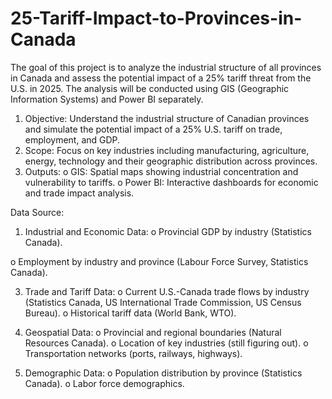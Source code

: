 # 25-Tariff-Impact-to-Provinces-in-Canada

The goal of this project is to analyze the industrial structure of all provinces in Canada and assess the potential impact of a 25% tariff threat from the U.S. in 2025. The analysis will be conducted using GIS (Geographic Information Systems) and Power BI separately. 

1.	Objective: Understand the industrial structure of Canadian provinces and simulate the potential impact of a 25% U.S. tariff on trade, employment, and GDP.
2.	Scope: Focus on key industries including manufacturing, agriculture, energy, technology and their geographic distribution across provinces.
3.	Outputs:
  o	GIS: Spatial maps showing industrial concentration and vulnerability to tariffs.
  o	Power BI: Interactive dashboards for economic and trade impact analysis.

Data Source: 
1.	Industrial and Economic Data:
  o	Provincial GDP by industry (Statistics Canada).

  o	Employment by industry and province (Labour Force Survey, Statistics Canada).

3.	Trade and Tariff Data:
  o	Current U.S.-Canada trade flows by industry (Statistics Canada, US International Trade Commission, US Census Bureau).
  o	Historical tariff data (World Bank, WTO).

4.	Geospatial Data:
  o	Provincial and regional boundaries (Natural Resources Canada).
  o	Location of key industries (still figuring out).
  o	Transportation networks (ports, railways, highways).
5.	Demographic Data:
  o	Population distribution by province (Statistics Canada).
  o	Labor force demographics.



